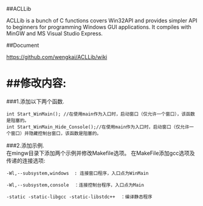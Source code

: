 ##ACLLib

ACLLib is a bunch of C functions covers Win32API and provides simpler API to beginners for programming Windows GUI applications. It compiles with MinGW and MS Visual Studio Express.

##Document

https://github.com/wengkai/ACLLib/wiki

##修改内容:
======   
###1.添加以下两个函数.

    int Start_WinMain(); //在使用main作为入口时，启动窗口（仅允许一个窗口），该函数是阻塞的。  
    int Start_WinMain_Hide_Console();//在使用main作为入口时，启动窗口（仅允许一个窗口）并隐藏控制台窗口，该函数是阻塞的。  
	
    
###2.添加示例.           
在mingw目录下添加两个示例并修改Makefile选项。
在MakeFile添加gcc选项及传递的连接选项:
    
	-Wl,--subsystem,windows  : 连接窗口程序，入口点为WinMain
	
	-Wl,--subsystem,console  ：连接控制台程序，入口点为Main
	
	-static -static-libgcc -static-libstdc++  ：编译静态程序

